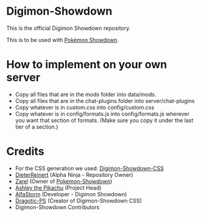 # Digimon-Showdown

This is the official Digimon Showdown repository.

This is to be used with [Pokémon Showdown](https://github.com/Zarel/Pokemon-Showdown).

# How to implement on your own server

- Copy all files that are in the mods folder into data/mods.
- Copy all files that are in the chat-plugins folder into server/chat-plugins
- Copy whatever is in custom.css into config/custom.css
- Copy whatever is in config/formats.js into config/formats.js wherever you want that section of formats. (Make sure you copy it under the last tier of a section.)

# Credits

- For the CSS generation we used: [Digimon-Showdown-CSS](https://github.com/Dragotic-PS/Digimon-Showdown-CSS)
- [DieterReinert](https://github.com/DieterReinert) (Alpha Ninja - Repository Owner)
- [Zarel](https://github.com/Zarel/) (Owner of [Pokemon-Showdown](https://github.com/Zarel/Pokemon-Showdown))
- [Ashley the Pikachu](https://github.com/AshleyPikachu) (Project Head)
- [AlfaStorm](https://github.com/AlphaWind) (Developer - Digimon Showdown)
- [Dragotic-PS](https://github.com/dragotic-ps) (Creator of Digimon-Showdown CSS)
- Digimon-Showdown Contributors
